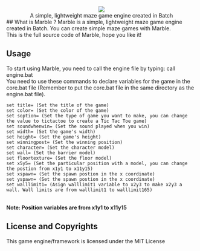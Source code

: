 <div align="center">
    <img src="https://github.com/nguyenphuminh/Marble-Engine/blob/master/logo.png">
    <div>A simple, lightweight maze game engine created in Batch</div>
</div>
## What is Marble ?
Marble is a simple, lightweight maze game engine created in Batch. You can create simple maze games with Marble.
<br/>
This is the full source code of Marble, hope you like it!

## Usage
To start using Marble, you need to call the engine file by typing:
    call engine.bat
<br/>
You need to use these commands to declare variables for the game in the core.bat file (Remember to put the core.bat file in the same directory as the engine.bat file).
<br/>

    set title= (Set the title of the game)
    set color= (Set the color of the game)
    set soption= (Set the type of game you want to make, you can change the value to tictactoe to create a Tic Tac Toe game)
    set soundwhenwin= (Set the sound played when you win)
    set width= (Set the game's width)
    set height= (Set the game's height)
    set winningpost= (Set the winning position)
    set character= (Set the character model)  
    set wall= (Set the barrier model)
    set floortexture= (Set the floor model)
    set x5y5= (Set the particular position with a model, you can change the postion from x1y1 to x11y15)
    set xspawn= (Set the spawn postion in the x coordinate)
    set yspawn= (Set the spawn postion in the x coordinate)
    set walllimit1= (Asign walllimit1 variable to x2y3 to make x2y3 a wall. Wall limits are from walllimit1 to walllimit165)
        
<br/>
<b>Note: Position variables are from x1y1 to x11y15</b>

## License and Copyrights
This game engine/framework is licensed under the MIT License
